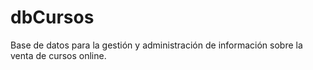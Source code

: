 # dbCursos
Base de datos para la gestión y administración de información sobre la venta de cursos online.
